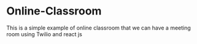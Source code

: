 # Online-Classroom
This is a simple example of online classroom that we can have a meeting room using Twilio and react js
